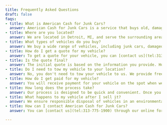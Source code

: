 ```yaml
---
title: Frequently Asked Questions
draft: false
faqs:
- title: What is American Cash for Junk Cars?
  answer: American Cash for Junk Cars is a service that buys old, damaged, non-running, and unwanted vehicles in exchange for cash. We provide a convenient and hassle-free way to sell your vehicle.
- title: Where are you located?
  answer: We are located in Detroit, MI, and serve the surrounding areas.
- title: What types of vehicles do you buy?
  answer: We buy a wide range of vehicles, including junk cars, damaged cars, non-running cars, high-mileage cars, flood-damaged vehicles, and those with salvage titles.
- title: How do I get a quote for my vehicle?
  answer: To get a quote for your vehicle, you can [contact us](tel:313-775-1900) by filling out our online form or calling us. Provide details about your vehicle, and we'll provide you with a free quote.
- title: Is the quote final?
  answer: The initial quote is based on the information you provide. However, the final offer may be adjusted after a vehicle inspection, taking into account its actual condition.
- title: Do I need to tow my vehicle to your location?
  answer: No, you don't need to tow your vehicle to us. We provide free towing services, and our team will pick up your vehicle from your location.
- title: How do I get paid for my vehicle?
  answer: You will receive payment for your vehicle on the spot when we pick it up. Payment can be made in cash or through other agreed-upon methods.
- title: How long does the process take?
  answer: Our process is designed to be quick and convenient. Once you accept our offer, we'll schedule a pickup time that suits you, and you'll get paid on the same day.
- title: What happens to my vehicle after I sell it?
  answer: We ensure responsible disposal of vehicles in an environmentally friendly manner, adhering to all regulations.
- title: How can I contact American Cash for Junk Cars?
  answer: You can [contact us](tel:313-775-1900) through our online form or by calling us at 313-775-1900. We're here to assist you with any questions or concerns.

---
```


